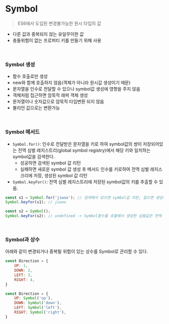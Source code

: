 # Symbol

>ES6에서 도입된 변경불가능한 원시 타입의 값

- 다른 값과 중복되지 않는 유일무이한 값
- 충돌위험이 없는 프로퍼티 키를 만들기 위해 사용

</br>

### Symbol 생성

- 함수 호출로만 생성
- new와 함께 호출하지 않음(객체가 아니라 원시값 생성이기 때문)
- 문자열을 인수로 전달할 수 있으나 symbol값 생성에 영향을 주지 않음
- 객체처럼 접근하면 암묵적 래퍼 객체 생성
- 문자열이나 숫자값으로 암묵적 타입변환 되지 않음
- 불리언 값으로는 변환가능

</br>

### Symbol 메서드

- `Symbol.for()`: 인수로 전달받은 문자열을 키로 하여 symbol값의 쌍이 저장되어있는 전역 심벌 레지스트리(global symbol registry)에서 해당 키와 일치하는 symbol값을 검색한다.
    - 성공하면 검색된 symbol 값 리턴
    - 실패하면 새로운 symbol 값 생성 후 메서드 인수를 키로하여 전역 심벌 레지스크리에 저장, 생성된 symbol 값 리턴
- `Symbol.keyFor()`: 전역 심벌 레지스트리에 저장된 symbol값의 키를 추출할 수 있음.

```jsx
const s1 = Symbol.for('jiwoo'); // 검색해서 있으면 symbol값 리턴, 없으면 생성하고 symbol값 리턴
Symbol.keyfor(s1); // jiwoo

const s2 = Symbol();
Symbol.keyFor(s2); // undefined -> Symbol함수를 호출해서 생성한 심벌값은 전역 심벌 레지스트리에 등록되어 관리되지 않음.
```

</br>

### Symbol과 상수

아래와 같이 변경되거나 중복될 위험이 있는 상수를 Symbol로 관리할 수 있다. 

```jsx
const Direction = {
	UP: 1,
	DOWN: 2,
	LEFT: 3,
	RIGHT: 4,
}

const Direction = {
	UP: Symbol('up'),
	DOWN: Symbol('down'),
	LEFT: Symbol('left'),
	RIGHT: Symbol('right'),
}
```

</br>


